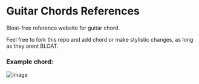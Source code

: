 # Guitar Chords References
Bloat-free reference website for guitar chord.

Feel free to fork this repo and add chord or make stylistic changes, as long as they arent BLOAT.

### Example chord:

![image](https://user-images.githubusercontent.com/80159413/218219898-260aaf9e-7515-4f7b-af89-8965d708506c.png)
